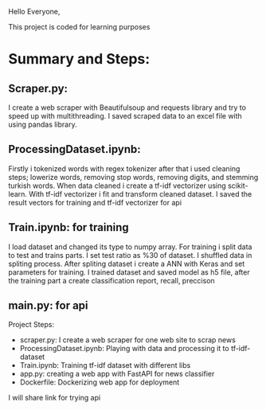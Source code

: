 Hello Everyone,

This project is coded for learning purposes

# Summary and Steps: 

## Scraper.py:
I create a web scraper with Beautifulsoup and requests library 
and try to speed up with multithreading. I saved scraped data to an excel file with using pandas library.
## ProcessingDataset.ipynb:
Firstly i tokenized words with regex tokenizer after that i used cleaning steps;
lowerize words, removing stop words, removing digits, and stemming turkish words.
When data cleaned i create a tf-idf vectorizer using scikit-learn.
With tf-idf vectorizer i fit and transform cleaned dataset.
I saved the result vectors for training and tf-idf vectorizer for api
## Train.ipynb: for training
I load dataset and changed its type to numpy array. For training i split data to test and trains parts. 
I set test ratio as %30 of dataset. I shuffled data in spliting process.
After spliting dataset i create a ANN with Keras and set parameters for training.
I trained dataset and saved model as h5 file, after the training part
a create classification report, recall, preccison
## main.py: for api


Project Steps:
- scraper.py: I create a web scraper for one web site to scrap news
- ProcessingDataset.ipynb: Playing with data and processing it to tf-idf-dataset
- Train.ipynb: Training tf-idf dataset with different libs
- app.py: creating a web app with FastAPI for news classifier
- Dockerfile: Dockerizing web app for deployment

I will share link for trying api
